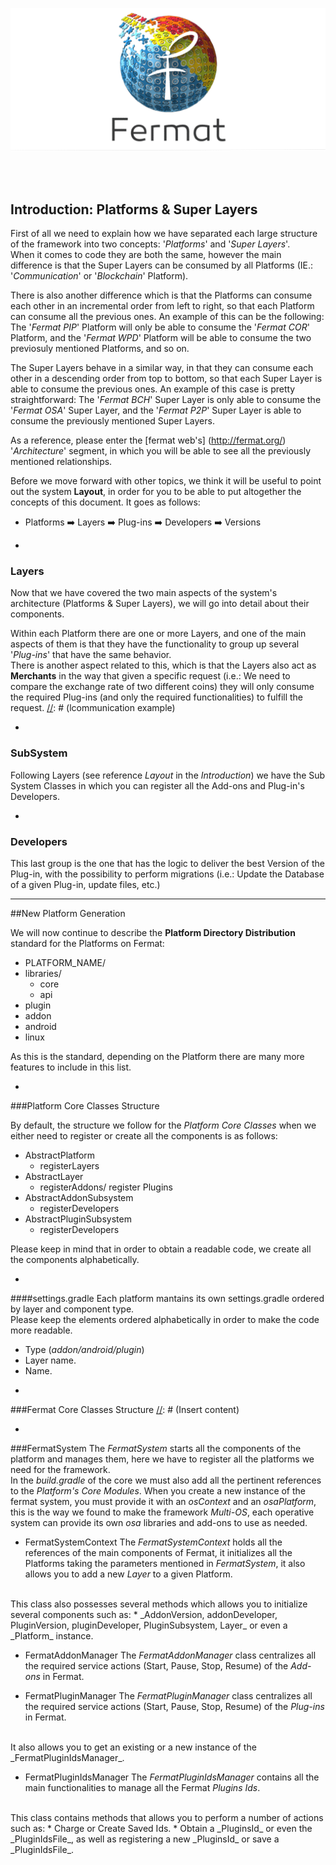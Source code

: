 <!-- all links tested by laderuner -->
![alt text](https://raw.githubusercontent.com/Fermat-ORG/media-kit/master/MediaKit/Logotype/fermat_logo_3D/Fermat_logo_v2_readme_1024x466.png "Fermat Logo")

<br><br>
## Introduction: Platforms & Super Layers

First of all we need to explain how we have separated each large structure of the framework into two concepts: '_Platforms_' and '_Super Layers_'.
<br>
When it comes to code they are both the same, however the main difference is that the Super Layers can be consumed by all 
Platforms (IE.: '_Communication_' or '_Blockchain_' Platform).

There is also another difference which is that the Platforms can consume each other in an incremental order from 
left to right, so that each Platform can consume all the previous ones. An example of this can be the following:
The '_Fermat PIP_' Platform will only be able to consume the '_Fermat COR_' Platform, and the '_Fermat WPD_' Platform 
will be able to consume the two previosuly mentioned Platforms, and so on.

The Super Layers behave in a similar way, in that they can consume each other in a descending order from top to bottom,
so that each Super Layer is able to consume the previous ones. An example of this case is pretty straightforward: 
The '_Fermat BCH_' Super Layer is only able to consume the '_Fermat OSA_' Super Layer, and the '_Fermat P2P_' Super Layer
is able to consume the previously mentioned Super Layers.

As a reference, please enter the [fermat web's] (http://fermat.org/) '_Architecture_' segment, in which you will be able to see all the previously mentioned relationships.

Before we move forward with other topics, we think it will be useful to point out the system **Layout**, in order for you to be able to put altogether the concepts of this document. It goes as follows:

* Platforms :arrow_right: Layers :arrow_right: Plug-ins :arrow_right: Developers :arrow_right: Versions

-
### Layers

Now that we have covered the two main aspects of the system's architecture (Platforms & Super Layers), we will go into
detail about their components.

Within each Platform there are one or more Layers, and one of the main aspects of them is that they have the
functionality to group up several '_Plug-ins_' that have the same behavior.
<br>
There is another aspect related to this, which is that the Layers also act as **Merchants** in the way that given a 
specific request (i.e.: We need to compare the exchange rate of two different coins) they will only consume the required
Plug-ins (and only the required functionalities) to fulfill the request. 
[//]: # (lcommunication example)

-
### SubSystem

Following Layers (see reference _Layout_ in the _Introduction_) we have the Sub System Classes in which you can register all the Add-ons and Plug-in's Developers.

-
### Developers

This last group is the one that has the logic to deliver the best Version of the Plug-in, with the possibility to perform migrations (i.e.: Update the Database of a given Plug-in, update files, etc.)

[//]: # (S/CER manages prices and quotes, this layer will have an index that shows the prices/quotes)
[//]: # (IE: Blockchain platform- crypto network layer, it holds the network of all XXX available)

---
##New Platform Generation

We will now continue to describe the **Platform Directory Distribution** standard for the Platforms on Fermat:

* PLATFORM_NAME/
* libraries/
  * core
  * api
* plugin
* addon
* android
* linux

As this is the standard, depending on the Platform there are many more features to include in this list.  

-
###Platform Core Classes Structure

By default, the structure we follow for the _Platform Core Classes_ when we either need to register or create all the components is as follows:

* AbstractPlatform
  * registerLayers
* AbstractLayer
  * registerAddons/ register Plugins
* AbstractAddonSubsystem
  * registerDevelopers
* AbstractPluginSubsystem
  * registerDevelopers

Please keep in mind that in order to obtain a readable code, we create all the components alphabetically.

-
####settings.gradle
Each platform mantains its own settings.gradle ordered by layer and component type.
<br>
Please keep the elements ordered alphabetically in order to make the code more readable.
 * Type (_addon/android/plugin_)
 * Layer name.
 * Name.

-
###Fermat Core Classes Structure
[//]: # (Insert content)

-
###FermatSystem
The _FermatSystem_ starts all the components of the platform and manages them, here we have to register all the platforms we need for the framework.
<br>
In the _build.gradle_ of the core we must also add all the pertinent references to the _Platform's Core Modules_.
When you create a new instance of the fermat system, you must provide it with an _osContext_ and an _osaPlatform_,
this is the way we found to make the framework _Multi-OS_, each operative system can provide its own _osa_ libraries and add-ons to use as needed.

* FermatSystemContext
The _FermatSystemContext_ holds all the references of the main components of Fermat, it initializes all the Platforms taking the parameters mentioned in _FermatSystem_, it also allows you to add a new _Layer_ to a given Platform.
<br>
This class also possesses several methods which allows you to initialize several components such as:
 * _AddonVersion, addonDeveloper, PluginVersion, pluginDeveloper, PluginSubsystem, Layer_ or even a _Platform_ instance.

* FermatAddonManager
The _FermatAddonManager_ class centralizes all the required service actions (Start, Pause, Stop, Resume) of the _Add-ons_ in Fermat.

* FermatPluginManager
The _FermatPluginManager_ class centralizes all the required service actions (Start, Pause, Stop, Resume) of the _Plug-ins_ in Fermat.
<br>
It also allows you to get an existing or a new instance of the _FermatPluginIdsManager_.

* FermatPluginIdsManager
The _FermatPluginIdsManager_ contains all the main functionalities to manage all the Fermat _Plugins Ids_.
<br>
This class contains methods that allows you to perform a number of actions such as:
 * Charge or Create Saved Ids.
 * Obtain a _PluginsId_ or even the _PluginIdsFile_, as well as registering a new _PluginsId_ or save a _PluginIdsFile_.
